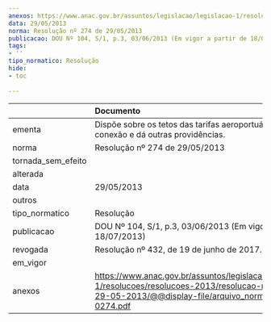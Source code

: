 ```yaml
---
anexos: https://www.anac.gov.br/assuntos/legislacao/legislacao-1/resolucoes/resolucoes-2013/resolucao-no-274-de-29-05-2013/@@display-file/arquivo_norma/RA2013-0274.pdf
data: 29/05/2013
norma: Resolução nº 274 de 29/05/2013
publicacao: DOU Nº 104, S/1, p.3, 03/06/2013 (Em vigor a partir de 18/07/2013)
tags:
- ''
tipo_normatico: Resolução
hide: 
- toc 
 
---
```


|                    | Documento                                                                                                                                                       |
|:-------------------|:----------------------------------------------------------------------------------------------------------------------------------------------------------------|
| ementa             | Dispõe sobre os tetos das tarifas aeroportuárias de conexão e dá outras providências.                                                                           |
| norma              | Resolução nº 274 de 29/05/2013                                                                                                                                  |
| tornada_sem_efeito |                                                                                                                                                                 |
| alterada           |                                                                                                                                                                 |
| data               | 29/05/2013                                                                                                                                                      |
| outros             |                                                                                                                                                                 |
| tipo_normatico     | Resolução                                                                                                                                                       |
| publicacao         | DOU Nº 104, S/1, p.3, 03/06/2013 (Em vigor a partir de 18/07/2013)                                                                                              |
| revogada           | Resolução nº 432, de 19 de junho de 2017.                                                                                                                       |
| em_vigor           |                                                                                                                                                                 |
| anexos             | https://www.anac.gov.br/assuntos/legislacao/legislacao-1/resolucoes/resolucoes-2013/resolucao-no-274-de-29-05-2013/@@display-file/arquivo_norma/RA2013-0274.pdf |